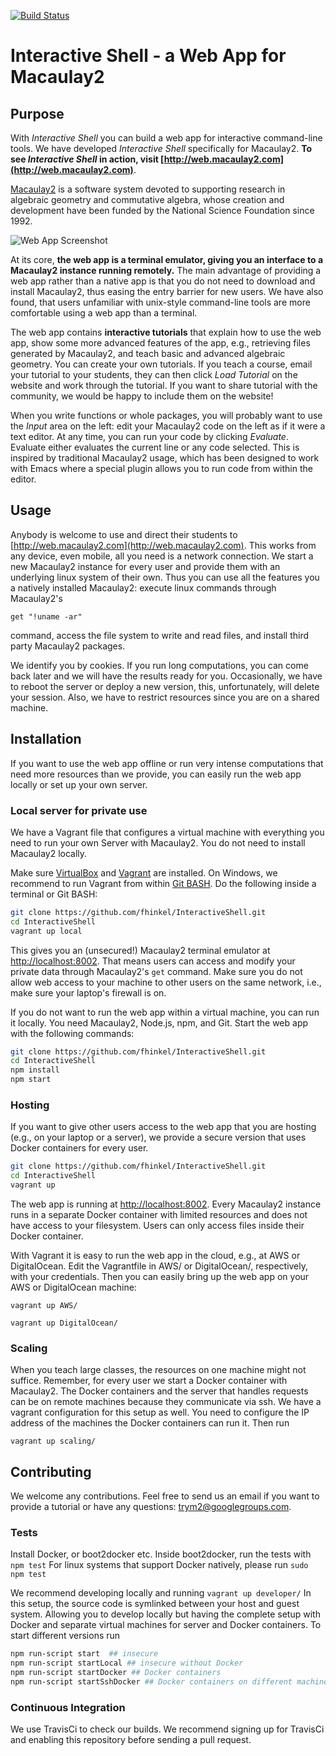 [![Build Status](https://travis-ci.org/fhinkel/InteractiveShell.svg?branch=master)](https://travis-ci.org/fhinkel/InteractiveShell)

# Interactive Shell - a Web App for Macaulay2

## Purpose

With *Interactive Shell* you can build a web app for interactive command-line tools.
We have developed *Interactive Shell* specifically for Macaulay2.
**To see *Interactive Shell* in action, visit [http://web.macaulay2.com](http://web.macaulay2.com)**.

[Macaulay2](http://www.macaulay2.com) is a software system devoted to supporting research in algebraic geometry and
commutative algebra, whose creation and development have been funded by the National Science Foundation since 1992.

![Web App Screenshot](https://raw.githubusercontent.com/fhinkel/InteractiveShell/master/Readme/WebAppScreenshot.png "Interactive Shell with Macaulay2 running at http://web.macaulay2.com")

At its core, **the web app is a terminal emulator, giving you an interface to a Macaulay2
instance running remotely.** The main advantage of providing a web app rather than a native app is that you
do not need to download and install Macaulay2,
thus easing the entry barrier for new users. We have also found, that users unfamiliar with unix-style
command-line tools are more comfortable using a web app than a terminal.

The web app contains **interactive tutorials** that explain how to use the web app, show some more advanced features
of the app, e.g., retrieving files generated by Macaulay2, and teach basic and advanced algebraic geometry. You can
create your own tutorials. If you teach a course, email your tutorial to your students,
they can then click *Load Tutorial* on the website and work through the tutorial. If you want to share tutorial
with the community, we would be happy to include them on the website!

When you write functions or whole packages,
you will probably want to use the *Input* area on the left: edit your Macaulay2 code on the left as if it were a
text editor. At any time,
you can run your code by clicking *Evaluate*. Evaluate either evaluates the current line or any code selected.
This is inspired by traditional Macaulay2 usage, which
has been designed to work with Emacs where a special plugin allows you to run code from within the editor.

## Usage

Anybody is welcome to use and direct their students to [http://web.macaulay2.com](http://web.macaulay2.com).
This works from any device, even mobile, all
you need is a network connection. We start a new Macaulay2 instance for every user and provide
them with an underlying linux system of their own. Thus you can use all the features you a natively installed Macaulay2:
execute linux commands through Macaulay2's

```shell
get "!uname -ar"
```
command, access the file system to write and read
files, and install third party Macaulay2 packages.

We identify you by cookies. If you run long computations, you can come back later and we will
have the results ready for you. Occasionally, we have to reboot the server or deploy a new version, this,
 unfortunately, will delete your session. Also, we have to restrict resources since you are on a shared machine.

## Installation

If you want to use the web app offline or run very intense computations that need more resources than we provide,
you can easily run the web app locally or set up your own server.

### Local server for private use

We have a Vagrant file that configures a virtual machine with everything you need to run your own Server with Macaulay2.
You do not need to install Macaulay2 locally.

Make sure [VirtualBox](https://www.virtualbox.org/) and [Vagrant](https://www.vagrantup.com/) are installed. On Windows,
we recommend to run
Vagrant from within [Git BASH](https://msysgit.github.io/). Do the following inside a terminal or Git BASH:

```bash
git clone https://github.com/fhinkel/InteractiveShell.git
cd InteractiveShell
vagrant up local
```

This gives you an (unsecured!) Macaulay2 terminal emulator at [http://localhost:8002](http://localhost:8002).
That means users can access and modify your private data through Macaulay2's `get` command. Make sure you do not
allow web access to your machine to other users on the same network, i.e., make sure your laptop's firewall is on.

If you do not want to run the web app within a virtual machine, you can run it locally. You need Macaulay2,
Node.js, npm, and Git. Start the web app with the following commands:

```bash
git clone https://github.com/fhinkel/InteractiveShell.git
cd InteractiveShell
npm install
npm start
```

### Hosting

If you want to give other users access to the web app that you are hosting (e.g., on your laptop or a server), we provide a
secure version that uses Docker containers for every user.


```bash
git clone https://github.com/fhinkel/InteractiveShell.git
cd InteractiveShell
vagrant up
```

The web app is running at [http://localhost:8002](http://localhost:8002). Every Macaulay2 instance runs in a
separate Docker container with limited resources and does not have access to your
filesystem. Users can only access files inside their
Docker container.

With Vagrant it is easy to run the web app in the cloud, e.g., at AWS or DigitalOcean.
Edit the Vagrantfile in AWS/ or DigitalOcean/, respectively, with your credentials. Then you can easily bring up
the web app on your AWS or DigitalOcean machine:

`vagrant up AWS/`

`vagrant up DigitalOcean/`

### Scaling

When you teach large classes, the resources on one machine might not suffice. Remember, for every user we start a
Docker container with Macaulay2. The Docker containers and the server
that handles requests can be on remote machines because they communicate via ssh. We have a vagrant configuration for
this setup as well. You need to configure the IP address of the machines the Docker containers can run it. Then run

`vagrant up scaling/`

## Contributing
We welcome any contributions. Feel free to send us an email if you want to provide a tutorial or have
any questions: [trym2@googlegroups.com](mailto:trym2@googlegroups.com).

### Tests
Install Docker, or boot2docker etc. Inside boot2docker, run the tests with
`npm test`
For linux systems that support Docker natively, please run
`sudo npm test`

We recommend developing locally and running
`vagrant up developer/`
In this setup, the source code is symlinked between your host and guest system.
Allowing you to develop locally but having the complete setup with Docker and separate virtual machines for
server and Docker containers. To start different versions run

```bash
npm run-script start  ## insecure
npm run-script startLocal ## insecure without Docker
npm run-script startDocker ## Docker containers
npm run-script startSshDocker ## Docker containers on different machine than server
```

### Continuous Integration
We use TravisCi to check our builds. We recommend signing up for TravisCi and enabling
this repository before sending a pull request.
